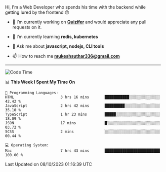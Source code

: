 Hi, I'm a Web Developer who spends his time with the backend while getting lured by the frontend 😜

- 🔭 I’m currently working on **[Quizifer](https://github.com/SutharMukesh/Quizifer/)** and would appreciate any pull requests on it.

- 🌱 I’m currently learning **redis, kubernetes**

- 💬 Ask me about **javascript, nodejs, CLI tools**

- 📫 How to reach me **mukeshsuthar336@gmail.com**

---
<!--START_SECTION:waka-->
![Code Time](http://img.shields.io/badge/Code%20Time-2%2C544%20hrs%204%20mins-blue)

📊 **This Week I Spent My Time On** 

```text
💬 Programming Languages: 
HTML                     3 hrs 16 mins       ███████████░░░░░░░░░░░░░░   42.42 % 
JavaScript               2 hrs 42 mins       █████████░░░░░░░░░░░░░░░░   35.10 % 
TypeScript               1 hr 23 mins        █████░░░░░░░░░░░░░░░░░░░░   18.09 % 
JSON                     17 mins             █░░░░░░░░░░░░░░░░░░░░░░░░   03.72 % 
SCSS                     2 mins              ░░░░░░░░░░░░░░░░░░░░░░░░░   00.44 % 

💻 Operating System: 
Mac                      7 hrs 43 mins       █████████████████████████   100.00 % 
```


 Last Updated on 08/10/2023 01:16:39 UTC
<!--END_SECTION:waka-->
